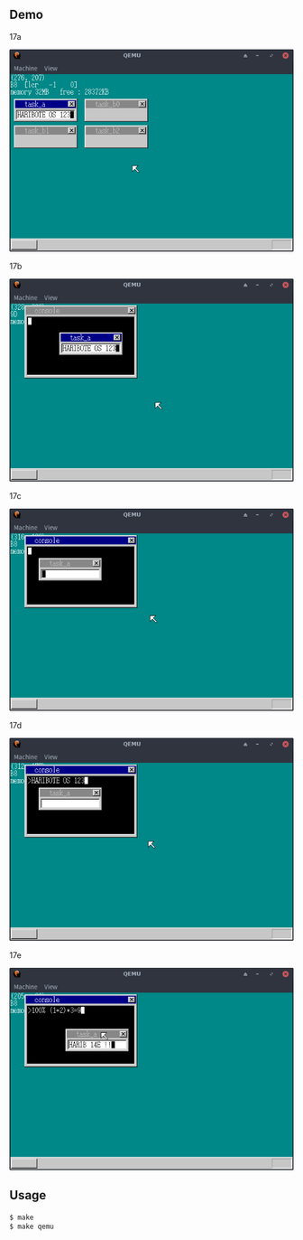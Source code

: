## Demo

17a

![template](https://github.com/watermelon892/OSPractice/blob/master/17_Console/pic/17a.png)

17b

![template](https://github.com/watermelon892/OSPractice/blob/master/17_Console/pic/17b.png)

17c

![template](https://github.com/watermelon892/OSPractice/blob/master/17_Console/pic/17c.png)

17d

![template](https://github.com/watermelon892/OSPractice/blob/master/17_Console/pic/17d.png)

17e

![template](https://github.com/watermelon892/OSPractice/blob/master/17_Console/pic/17e.png)

## Usage

```
$ make
$ make qemu
```
